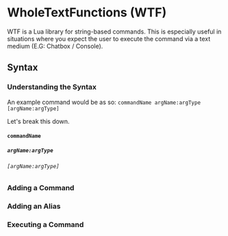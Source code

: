 WholeTextFunctions (WTF)
========================

WTF is a Lua library for string-based commands. This is especially useful in situations where you expect the user to execute the command via a text medium (E.G: Chatbox / Console).

Syntax
------

### Understanding the Syntax

An example command would be as so:
	`commandName argName:argType [argName:argType]`

Let's break this down.

#### `commandName`

##### `argName:argType`

###### `[argName:argType]`

### Adding a Command

### Adding an Alias

### Executing a Command